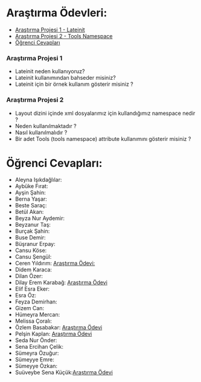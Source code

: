 # Araştırma Ödevleri:

- [Araştırma Projesi 1 - Lateinit](#1)
- [Araştırma Projesi 2 - Tools Namespace](#2)
- [Öğrenci Cevapları](#x)


### <a name="1"></a> Araştırma Projesi 1

- Lateinit neden kullanıyoruz?
- Lateinit kullanımından bahseder misiniz?
- Lateinit için bir örnek kullanım gösterir misiniz ?



### <a name="2"></a> Araştırma Projesi 2


- Layout dizini içinde xml dosyalarımız için kullandığımız namespace nedir ?
- Neden kullanılmaktadır ?
- Nasıl kullanılmalıdır ?
- Bir adet Tools (tools namespace) attribute kullanımını gösterir misiniz ? 


# <a name="x"></a> Öğrenci Cevapları:

- Aleyna Işıkdağlılar:
- Aybüke Fırat:
- Ayşin Şahin:
- Berna Yaşar:
- Beste Saraç:
- Betül Akan:
- Beyza Nur Aydemir:
- Beyzanur Taş:
- Burçak Şahin:
- Buse Demir:
- Büşranur Erpay:
- Cansu Köse:
- Cansu Şengül:
- Ceren Yıldırım: [Araştırma Ödevi:](https://github.com/NCerenyildirim/UpSchool_Ara-t-rma_-devleri/blob/main/README.md)
- Didem Karaca:
- Dilan Özer:
- Dilay Erem Karabağ: [Araştırma Ödevi](https://github.com/dilayerem/Upschool-Progress/blob/main/Ara%C5%9Ft%C4%B1rma%20%C3%96devleri/README.md)
- Elif Esra Eker:
- Esra Öz:
- Feyza Demirhan:
- Gizem Can:
- Hümeyra Mercan:
- Melissa Çoralı:
- Özlem Basabakar: [Araştırma Ödevi](https://github.com/ozlembasabakar/UpSchoolAndroidDevelopmentBootcamp/tree/main/Ara%C5%9Ft%C4%B1rma%20%C3%96devleri)
- Pelşin Kaplan: [Araştırma Ödevi](https://github.com/pelsinkaplan/Upschool-Progress/blob/main/Research-Assignments/Assignments.md)
- Seda Nur Önder:
- Sena Ercihan Çelik:
- Sümeyra Özuğur:
- Sümeyye Emre:
- Sümeyye Özkan:
- Suüveybe Sena Küçük:[Araştırma Ödevi](https://github.com/suveybesena/UpschoolProjects/tree/research_assignments)

